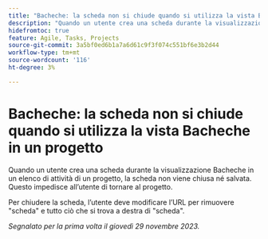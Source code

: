 ```yaml
---
title: "Bacheche: la scheda non si chiude quando si utilizza la vista Bacheche in un progetto"
description: "Quando un utente crea una scheda durante la visualizzazione Bacheche in un elenco di attività di un progetto, la scheda non viene chiusa né salvata. In questo modo si impedisce all’utente di tornare al progetto."
hidefromtoc: true
feature: Agile, Tasks, Projects
source-git-commit: 3a5bf0ed6b1a7a6d61c9f3f074c551bf6e3b2d44
workflow-type: tm+mt
source-wordcount: '116'
ht-degree: 3%

---
```



# Bacheche: la scheda non si chiude quando si utilizza la vista Bacheche in un progetto

<!--
>[!NOTE]
>
>This issue was fixed on January 12, 2024.-->

Quando un utente crea una scheda durante la visualizzazione Bacheche in un elenco di attività di un progetto, la scheda non viene chiusa né salvata. Questo impedisce all’utente di tornare al progetto.

Per chiudere la scheda, l’utente deve modificare l’URL per rimuovere &quot;scheda&quot; e tutto ciò che si trova a destra di &quot;scheda&quot;.

_Segnalato per la prima volta il giovedì 29 novembre 2023._
